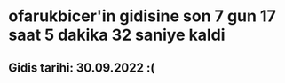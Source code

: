 # ofarukbicer'in gidisine son 7 gun 17 saat 5 dakika 32 saniye kaldi

## Gidis tarihi: 30.09.2022 :(